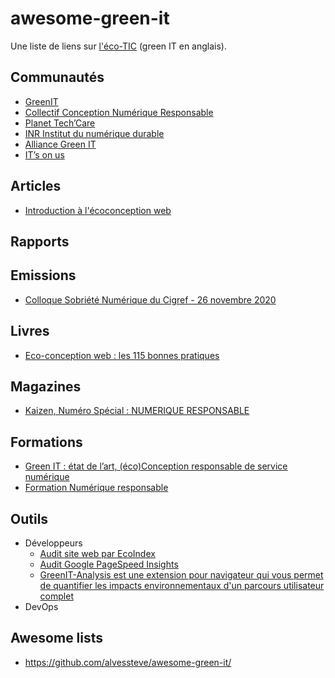 # awesome-green-it

Une liste de liens sur [l'éco-TIC](https://fr.wikipedia.org/wiki/Informatique_durable) (green IT en anglais).

## Communautés

- [GreenIT](https://www.greenit.fr/)
- [Collectif Conception Numérique Responsable](https://collectif.greenit.fr/)
- [Planet Tech’Care](https://www.planet-techcare.green/)
- [INR Institut du numérique durable](https://institutnr.org/)
- [Alliance Green IT](https://alliancegreenit.org/)
- [IT’s on us](https://www.itsonus.fr/)

## Articles

- [Introduction à l'écoconception web](https://docs.google.com/presentation/d/e/2PACX-1vSptDclQFtX6S8yy1T3YO3G5-npmejXPhP7qL-72K1K6PgtFqlygfFQledXAqLttOxg6qVU86R4s7A5/pub#slide=id.p)

## Rapports

## Emissions 

- [Colloque Sobriété Numérique du Cigref - 26 novembre 2020](https://primetime.bluejeans.com/a2m/events/playback/979e1393-b36f-4d6b-9db1-2b14a1dd024b)

## Livres

- [Eco-conception web : les 115 bonnes pratiques](https://ecoconceptionweb.com/)

## Magazines

- [Kaizen, Numéro Spécial : NUMERIQUE RESPONSABLE](https://boutique.kaizen-magazine.com/hors-serie/645-numero-special-numerique-responsable.html)

## Formations

- [Green IT : état de l’art, (éco)Conception responsable de service numérique](https://www.greenit.fr/formations/)
- [Formation Numérique responsable](https://formations.univ-larochelle.fr/formation-numerique-responsable)

## Outils

- Développeurs 
	- [Audit site web par EcoIndex](http://www.ecoindex.fr/)
  - [Audit Google PageSpeed Insights](https://developers.google.com/speed/pagespeed/insights/)
  - [GreenIT-Analysis est une extension pour navigateur qui vous permet de quantifier les impacts environnementaux d'un parcours utilisateur complet](https://github.com/cnumr/GreenIT-Analysis)
- DevOps

## Awesome lists
- https://github.com/alvessteve/awesome-green-it/
